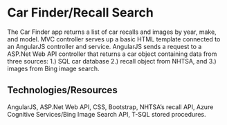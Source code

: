 # Car Finder/Recall Search
The Car Finder app returns a list of car recalls and images by year, make, and model. MVC controller serves up a basic HTML template connected to an AngularJS controller and service. AngularJS sends a request to a ASP.Net Web API controller that returns a car object containing data from three sources:  1.) SQL car database 2.) recall object from NHTSA, and 3.) images from Bing image search.

## Technologies/Resources
AngularJS, ASP.Net Web API, CSS, Bootstrap, NHTSA’s recall API, Azure Cognitive Services/Bing Image Search API, T-SQL stored procedures.

